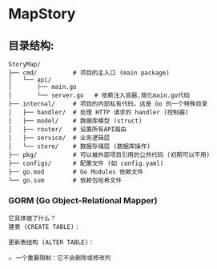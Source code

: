 # MapStory

## 目录结构:

    StoryMap/
    ├── cmd/          # 项目的主入口 (main package)
    │   └── api/
    │       ├── main.go
    │       └── server.go   # 依赖注入容器,简化main.go代码
    ├── internal/     # 项目的内部私有代码，这是 Go 的一个特殊目录
    │   ├── handler/  # 处理 HTTP 请求的 handler (控制器)
    │   ├── model/    # 数据库模型 (struct)
    │   ├── router/   # 设置所有API路由
    │   ├── service/  # 业务逻辑层
    │   └── store/    # 数据存储层 (数据库操作)
    ├── pkg/          # 可以被外部项目引用的公共代码 (初期可以不用)
    ├── configs/      # 配置文件 (如 config.yaml)
    ├── go.mod        # Go Modules 依赖文件
    └── go.sum        # 依赖包哈希文件

### GORM (Go Object-Relational Mapper)

    它具体做了什么？
    建表 (CREATE TABLE)：

    更新表结构 (ALTER TABLE)：

    ⚠️ 一个重要限制：它不会删除或修改列